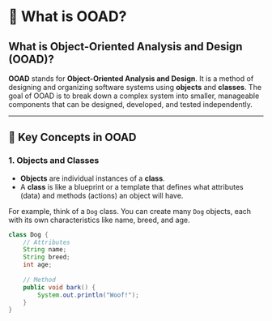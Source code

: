 # 🚀 **What is OOAD?**

## **What is Object-Oriented Analysis and Design (OOAD)?**

**OOAD** stands for **Object-Oriented Analysis and Design**. It is a method of designing and organizing software systems using **objects** and **classes**. The goal of OOAD is to break down a complex system into smaller, manageable components that can be designed, developed, and tested independently.

---

## **🔑 Key Concepts in OOAD**

### **1. Objects and Classes**
- **Objects** are individual instances of a **class**. 
- A **class** is like a blueprint or a template that defines what attributes (data) and methods (actions) an object will have.
  
For example, think of a `Dog` class. You can create many `Dog` objects, each with its own characteristics like name, breed, and age.

```java
class Dog {
    // Attributes
    String name;
    String breed;
    int age;
    
    // Method
    public void bark() {
        System.out.println("Woof!");
    }
}
